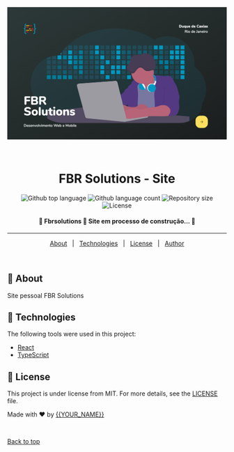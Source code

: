 <div align="center" id="top"> 
  <img src="./github/fbr.png" alt="Fbrsolutions" />

  &#xa0;

  <!-- <a href="https://fbrsolutions.netlify.app">Demo</a> -->
</div>

<h1 align="center">FBR Solutions - Site</h1>

<p align="center">
  <img alt="Github top language" src="https://img.shields.io/github/languages/top/fabramosdev/fbrsolutions?color=56BEB8">

  <img alt="Github language count" src="https://img.shields.io/github/languages/count/fabramosdev/fbrsolutions?color=56BEB8">

  <img alt="Repository size" src="https://img.shields.io/github/repo-size/fabramosdev/fbrsolutions?color=56BEB8">

  <img alt="License" src="https://img.shields.io/github/license/fabramosdev/fbrsolutions?color=56BEB8">

  <!-- <img alt="Github issues" src="https://img.shields.io/github/issues/fabramosdev/fbrsolutions?color=56BEB8" /> -->

  <!-- <img alt="Github forks" src="https://img.shields.io/github/forks/fabramosdev/fbrsolutions?color=56BEB8" /> -->

  <!-- <img alt="Github stars" src="https://img.shields.io/github/stars/fabramosdev/fbrsolutions?color=56BEB8" /> -->
</p>

<!-- Status -->

 <h4 align="center"> 
	🚧  Fbrsolutions 🚀 Site em processo de construção...  🚧
</h4> 

<hr> 

<p align="center">
  <a href="#dart-about">About</a> &#xa0; | &#xa0; 
  <a href="#rocket-technologies">Technologies</a> &#xa0; | &#xa0;
  <a href="#memo-license">License</a> &#xa0; | &#xa0;
  <a href="https://github.com/fabramosdev" target="_blank">Author</a>
</p>

<br>

## :dart: About ##

Site pessoal FBR Solutions 

## :rocket: Technologies ##

The following tools were used in this project:

- [React](https://pt-br.reactjs.org/)
- [TypeScript](https://www.typescriptlang.org/)


## :memo: License ##

This project is under license from MIT. For more details, see the [LICENSE](LICENSE.md) file.


Made with :heart: by <a href="https://github.com/fabramosdev" target="_blank">{{YOUR_NAME}}</a>

&#xa0;

<a href="#top">Back to top</a>
